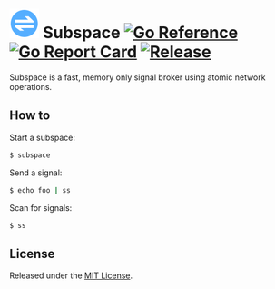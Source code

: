 # ![](assets/subspace.svg) Subspace [![Go Reference](https://pkg.go.dev/badge/github.com/cuhsat/subspace.svg)](https://pkg.go.dev/github.com/cuhsat/subspace) [![Go Report Card](https://goreportcard.com/badge/github.com/cuhsat/subspace?style=flat-square)](https://goreportcard.com/report/github.com/cuhsat/subspace) [![Release](https://img.shields.io/github/release/cuhsat/subspace.svg?style=flat-square)](https://github.com/cuhsat/subspace/releases/latest)
Subspace is a fast, memory only signal broker using atomic network operations.

## How to
Start a subspace:
```sh
$ subspace
```

Send a signal:
```sh
$ echo foo | ss
```

Scan for signals:
```sh
$ ss
```

## License
Released under the [MIT License](LICENSE).
